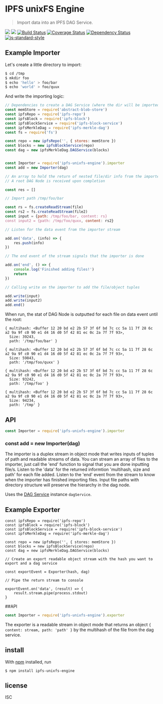 IPFS unixFS Engine
===================

> Import data into an IPFS DAG Service.

[![](https://img.shields.io/badge/made%20by-Protocol%20Labs-blue.svg?style=flat-square)](http://ipn.io)
[![](https://img.shields.io/badge/freenode-%23ipfs-blue.svg?style=flat-square)](http://webchat.freenode.net/?channels=%23ipfs)
[![Build Status](https://travis-ci.org/ipfs/js-ipfs-unixfs-engine.svg?style=flat-square)](https://travis-ci.org/ipfs/js-ipfs-unixfs-engine)
[![Coverage Status](https://coveralls.io/repos/github/ipfs/js-ipfs-unixfs-engine/badge.svg?branch=master)](https://coveralls.io/github/ipfs/js-ipfs-unixfs-engine?branch=master)
[![Dependency Status](https://david-dm.org/ipfs/js-ipfs-unixfs-engine.svg?style=flat-square)](https://david-dm.org/ipfs/js-ipfs-unixfs-engine)
[![js-standard-style](https://img.shields.io/badge/code%20style-standard-brightgreen.svg?style=flat-square)](https://github.com/feross/standard)

## Example Importer

Let's create a little directory to import:
```sh
$ cd /tmp
$ mkdir foo
$ echo 'hello' > foo/bar
$ echo 'world' > foo/quux
```

And write the importing logic:
```js
// Dependencies to create a DAG Service (where the dir will be imported into)
const memStore = require('abstract-blob-store')
const ipfsRepo = require('ipfs-repo')
const ipfsBlock = require('ipfs-block')
const ipfsBlockService = require('ipfs-block-service')
const ipfsMerkleDag = require('ipfs-merkle-dag')
const fs = require('fs')

const repo = new ipfsRepo('', { stores: memStore })
const blocks = new ipfsBlockService(repo)
const dag = new ipfsMerkleDag.DAGService(blocks)


const Importer = require('ipfs-unixfs-engine').importer
const add = new Importer(dag)

// An array to hold the return of nested file/dir info from the importer
// A root DAG Node is received upon completion

const res = []

// Import path /tmp/foo/bar

const rs = fs.createReadStream(file)
const rs2 = fs.createReadStream(file2)
const input = {path: /tmp/foo/bar, content: rs}
const input2 = {path: /tmp/foo/quxx, content: rs2}

// Listen for the data event from the importer stream

add.on('data', (info) => {
	res.push(info)
})

// The end event of the stream signals that the importer is done

add.on('end', () => {
	console.log('Finished adding files!')
	return
})

// Calling write on the importer to add the file/object tuples

add.write(input)
add.write(input2)
add.end()
```

When run, the stat of DAG Node is outputted for each file on data event until the root:

```
{ multihash: <Buffer 12 20 bd e2 2b 57 3f 6f bd 7c cc 5a 11 7f 28 6c a2 9a 9f c0 90 e1 d4 16 d0 5f 42 81 ec 0c 2a 7f 7f 93>,
  Size: 39243,
  path: '/tmp/foo/bar' }

{ multihash: <Buffer 12 20 bd e2 2b 57 3f 6f bd 7c cc 5a 11 7f 28 6c a2 9a 9f c0 90 e1 d4 16 d0 5f 42 81 ec 0c 2a 7f 7f 93>,
  Size: 59843,
  path: '/tmp/foo/quxx' }

{ multihash: <Buffer 12 20 bd e2 2b 57 3f 6f bd 7c cc 5a 11 7f 28 6c a2 9a 9f c0 90 e1 d4 16 d0 5f 42 81 ec 0c 2a 7f 7f 93>,
  Size: 93242,
  path: '/tmp/foo' } 

{ multihash: <Buffer 12 20 bd e2 2b 57 3f 6f bd 7c cc 5a 11 7f 28 6c a2 9a 9f c0 90 e1 d4 16 d0 5f 42 81 ec 0c 2a 7f 7f 93>,
  Size: 94234,
  path: '/tmp' }   

```

## API

```js
const Importer = require('ipfs-unixfs-engine').importer
```

### const add = new Importer(dag)

The importer is a duplex stream in object mode that writes inputs of tuples 
of path and readable streams of data. You can stream an array of files to the 
importer, just call the 'end' function to signal that you are done inputting file/s.
Listen to the 'data' for the returned informtion 'multihash, size and path' for
each file added. Listen to the 'end' event from the stream to know when the 
importer has finished importing files. Input file paths with directory structure
will preserve the hierarchy in the dag node.

Uses the [DAG Service](https://github.com/vijayee/js-ipfs-merkle-dag/) instance
`dagService`. 

## Example Exporter

```
const ipfsRepo = require('ipfs-repo')
const ipfsBlock = require('ipfs-block')
const ipfsBlockService = require('ipfs-block-service')
const ipfsMerkleDag = require('ipfs-merkle-dag')

const repo = new ipfsRepo('', { stores: memStore })
const blocks = new ipfsBlockService(repo)
const dag = new ipfsMerkleDag.DAGService(blocks)

// Create an export readable object stream with the hash you want to export and a dag service

const exportEvent = Exporter(hash, dag)

// Pipe the return stream to console

exportEvent.on('data', (result) => {
	result.stream.pipe(process.stdout)
}
```

##API
```js
const Importer = require('ipfs-unixfs-engine').exporter
```

The exporter is a readable stream in object mode that returns an object ```{ content: stream, path: 'path' }``` by the multihash of the file from the dag service.


## install

With [npm](https://npmjs.org/) installed, run

```
$ npm install ipfs-unixfs-engine
```

## license

ISC
